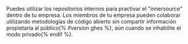Puedes utilizar los repositorios internos para practivar el "innersource" dentro de tu empresa. Los miembros de tu empresa pueden colaborar utilizando metodologías de código abierto sin compartir información propietaria al público{% ifversion ghes %}, aún cuando se inhabilite el modo privado{% endif %}.

